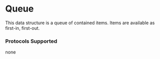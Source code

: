 # Queue

This data structure is a queue of contained items. Items are available as first-in, first-out. 

### Protocols Supported

none
